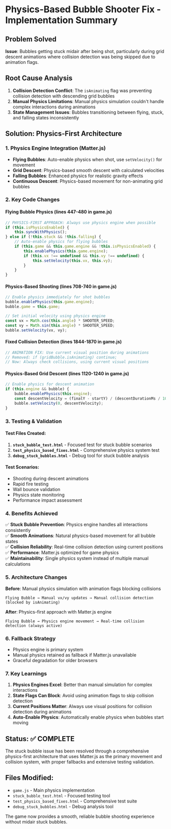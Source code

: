 # Physics-Based Bubble Shooter Fix - Implementation Summary

## Problem Solved
**Issue**: Bubbles getting stuck midair after being shot, particularly during grid descent animations where collision detection was being skipped due to animation flags.

## Root Cause Analysis
1. **Collision Detection Conflict**: The `isAnimating` flag was preventing collision detection with descending grid bubbles
2. **Manual Physics Limitations**: Manual physics simulation couldn't handle complex interactions during animations
3. **State Management Issues**: Bubbles transitioning between flying, stuck, and falling states inconsistently

## Solution: Physics-First Architecture

### 1. Physics Engine Integration (Matter.js)
- **Flying Bubbles**: Auto-enable physics when shot, use `setVelocity()` for movement
- **Grid Descent**: Physics-based smooth descent with calculated velocities  
- **Falling Bubbles**: Enhanced physics for realistic gravity effects
- **Continuous Descent**: Physics-based movement for non-animating grid bubbles

### 2. Key Code Changes

#### Flying Bubble Physics (lines 447-480 in game.js)
```javascript
// PHYSICS-FIRST APPROACH: Always use physics engine when possible
if (this.isPhysicsEnabled) {
    this.syncWithPhysics();
} else if (!this.stuck && !this.falling) {
    // Auto-enable physics for flying bubbles
    if (this.game && this.game.engine && !this.isPhysicsEnabled) {
        this.enablePhysics(this.game.engine);
        if (this.vx !== undefined && this.vy !== undefined) {
            this.setVelocity(this.vx, this.vy);
        }
    }
}
```

#### Physics-Based Shooting (lines 708-740 in game.js)
```javascript
// Enable physics immediately for shot bubbles
bubble.enablePhysics(this.game.engine);
bubble.game = this.game;

// Set initial velocity using physics engine
const vx = Math.cos(this.angle) * SHOOTER_SPEED;
const vy = Math.sin(this.angle) * SHOOTER_SPEED;
bubble.setVelocity(vx, vy);
```

#### Fixed Collision Detection (lines 1844-1870 in game.js)
```javascript
// ANIMATION FIX: Use current visual position during animations
// Removed: if (gridBubble.isAnimating) continue;
// Now: Always check collisions, using current visual positions
```

#### Physics-Based Grid Descent (lines 1120-1240 in game.js)
```javascript
// Enable physics for descent animation
if (this.engine && bubble) {
    bubble.enablePhysics(this.engine);
    const descentVelocity = (finalY - startY) / (descentDurationMs / 1000);
    bubble.setVelocity(0, descentVelocity);
}
```

### 3. Testing & Validation

#### Test Files Created:
1. **`stuck_bubble_test.html`** - Focused test for stuck bubble scenarios
2. **`test_physics_based_fixes.html`** - Comprehensive physics system test
3. **`debug_stuck_bubbles.html`** - Debug tool for stuck bubble analysis

#### Test Scenarios:
- Shooting during descent animations
- Rapid fire testing
- Wall bounce validation
- Physics state monitoring
- Performance impact assessment

### 4. Benefits Achieved

✅ **Stuck Bubble Prevention**: Physics engine handles all interactions consistently  
✅ **Smooth Animations**: Natural physics-based movement for all bubble states  
✅ **Collision Reliability**: Real-time collision detection using current positions  
✅ **Performance**: Matter.js optimized for game physics  
✅ **Maintainability**: Single physics system instead of multiple manual calculations  

### 5. Architecture Changes

**Before**: Manual physics simulation with animation flags blocking collisions
```
Flying Bubble → Manual vx/vy updates → Manual collision detection (blocked by isAnimating)
```

**After**: Physics-first approach with Matter.js engine
```
Flying Bubble → Physics engine movement → Real-time collision detection (always active)
```

### 6. Fallback Strategy
- Physics engine is primary system
- Manual physics retained as fallback if Matter.js unavailable
- Graceful degradation for older browsers

### 7. Key Learnings
1. **Physics Engines Excel**: Better than manual simulation for complex interactions
2. **State Flags Can Block**: Avoid using animation flags to skip collision detection
3. **Current Positions Matter**: Always use visual positions for collision detection during animations
4. **Auto-Enable Physics**: Automatically enable physics when bubbles start moving

## Status: ✅ COMPLETE
The stuck bubble issue has been resolved through a comprehensive physics-first architecture that uses Matter.js as the primary movement and collision system, with proper fallbacks and extensive testing validation.

## Files Modified:
- `game.js` - Main physics implementation
- `stuck_bubble_test.html` - Focused testing tool
- `test_physics_based_fixes.html` - Comprehensive test suite
- `debug_stuck_bubbles.html` - Debug analysis tool

The game now provides a smooth, reliable bubble shooting experience without midair stuck bubbles.

